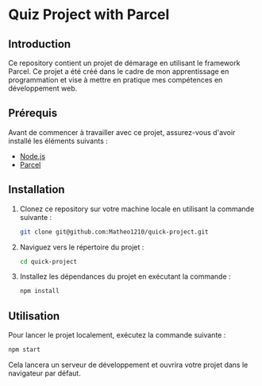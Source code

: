 # Quiz Project with Parcel

## Introduction

Ce repository contient un projet de démarage en utilisant le framework Parcel. Ce projet a été créé dans le cadre de mon apprentissage en programmation et vise à mettre en pratique mes compétences en développement web.

## Prérequis

Avant de commencer à travailler avec ce projet, assurez-vous d'avoir installé les éléments suivants :

- [Node.js](https://nodejs.org/)
- [Parcel](https://parceljs.org/)

## Installation

1. Clonez ce repository sur votre machine locale en utilisant la commande suivante :
   ```bash
   git clone git@github.com:Matheo1210/quick-project.git
   ```

2. Naviguez vers le répertoire du projet :
   ```bash
   cd quick-project
   ```

3. Installez les dépendances du projet en exécutant la commande :
   ```bash
   npm install
   ```

## Utilisation

Pour lancer le projet localement, exécutez la commande suivante :

```bash
npm start
```

Cela lancera un serveur de développement et ouvrira votre projet dans le navigateur par défaut.
